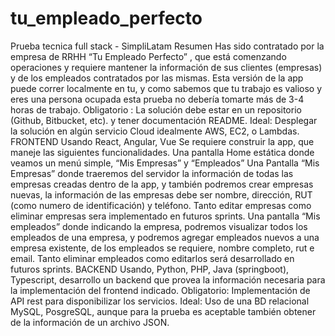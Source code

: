 # tu_empleado_perfecto
Prueba tecnica full stack - SimpliLatam
Resumen 
Has sido contratado por la empresa de RRHH  “Tu Empleado  Perfecto”  , que está 
comenzando operaciones y requiere mantener la información de sus clientes (empresas) y 
de los empleados contratados por las mismas. 
Esta versión de la app puede correr localmente en tu, y como sabemos que tu trabajo es 
valioso y eres una persona ocupada esta prueba no debería tomarte más de 3-4 horas de 
trabajo. 
Obligatorio  : La solución debe estar en un repositorio  (Github, Bitbucket, etc). y tener 
documentación README. 
Ideal:  Desplegar la solución en algún servicio Cloud  idealmente AWS, EC2, o Lambdas. 
FRONTEND 
Usando React, Angular, Vue Se requiere construir la app, que maneje las siguientes 
funcionalidades. 
Una pantalla Home estática donde veamos un menú simple, “Mis Empresas” y “Empleados” 
Una Pantalla “Mis Empresas” donde traeremos del servidor la información de todas las 
empresas creadas dentro de la app, y también podremos crear empresas nuevas, la 
información de las empresas debe ser nombre, dirección, RUT (como numero de 
identificación) y teléfono.  Tanto editar empresas  como eliminar empresas sera 
implementado en futuros sprints. 
Una pantalla “Mis empleados” donde indicando la empresa, podremos visualizar todos los 
empleados de una empresa, y podremos agregar empleados nuevos a una empresa 
existente, de los empleados se requiere, nombre completo, rut e email.  Tanto eliminar 
empleados como editarlos será desarrollado en futuros sprints. 
BACKEND 
Usando, Python, PHP, Java (springboot), Typescript, desarrollo un backend que provea la 
información necesaria para la implementación del frontend indicado. 
Obligatorio:  Implementación de API rest para disponibilizar  los servicios. 
Ideal:  Uso de una BD relacional MySQL, PosgreSQL,  aunque para la prueba es aceptable 
también obtener de la información de un archivo JSON.

